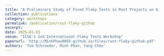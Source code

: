 ```yaml
---
title: "A Preliminary Study of Fixed Flaky Tests in Rust Projects on GitHub"
collection: publications
category: workshops
permalink: /publication/rust-flaky-github
excerpt:
date: 2025-01-01
venue: "ICSE's 2nd International Flaky Tests Workshop"
paperurl: 'http://MinhPhan8803.github.io/files/rust-flaky-github.pdf'
authors: 'Tom Schroeder, Minh Phan, Yang Chen'
---
```

